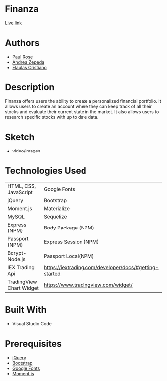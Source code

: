 # Finanza
[Live link](https://guarded-escarpment-35979.herokuapp.com/)
# Authors 
- [Paul Rose](https://github.com/prose34)
- [Andrea Zepeda](https://github.com/AXZ003) 
- [Elaulas Cristiano ](https://github.com/elaulas)

# Description
Finanza offers users the ability to create a personalized financial portfolio. It allows users to create an account where they can keep track of all their stocks and evaluate their current state in the market. It also allows users to research specific stocks with up to date data. 
# Sketch
- video/images

# Technologies Used

| |  |
| ------| -----------|
| HTML, CSS, JavaScript| Google Fonts |
| jQuery| Bootstrap |
| Moment.js| Materialize |
| MySQL| Sequelize |
| Express (NPM)| Body Package (NPM) |
| Passport (NPM)| Express Session (NPM) |
| Bcrypt-Node.js| Passport  Local(NPM) |
| IEX Trading Api | https://iextrading.com/developer/docs/#getting-started |
| TradingView Chart Widget | https://www.tradingview.com/widget/ |


# Built With
- Visual Studio Code

# Prerequisites


- [jQuery](http://code.jquery.com/)
- [Bootstrap](https://getbootstrap.com/docs/3.3/)
- [Google Fonts](https://fonts.google.com/)
- [Moment.js](https://momentjs.com/)